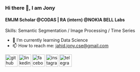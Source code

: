 ### Hi there 👋, I am Jony
#### EMJM Scholar @CODAS | RA (intern) @NOKIA BELL Labs


Skills: Semantic Segmentation / Image Processing / Time Series

- 🌱 I’m currently learning Data Science 
- 📫 How to reach me: jahid.jony.cse@gmail.com 


[<img src='https://cdn.jsdelivr.net/npm/simple-icons@3.0.1/icons/github.svg' alt='github' height='40'>](https://github.com/jony-coder)  [<img src='https://cdn.jsdelivr.net/npm/simple-icons@3.0.1/icons/linkedin.svg' alt='linkedin' height='40'>](https://www.linkedin.com/in/jahid-hasan-jony/)  [<img src='https://cdn.jsdelivr.net/npm/simple-icons@3.0.1/icons/facebook.svg' alt='facebook' height='40'>](https://www.facebook.com/i.am.jonyy)  [<img src='https://cdn.jsdelivr.net/npm/simple-icons@3.0.1/icons/instagram.svg' alt='instagram' height='40'>](https://www.instagram.com/@captainjony/)  [<img src='https://cdn.jsdelivr.net/npm/simple-icons@3.0.1/icons/telegram.svg' alt='telegram' height='40'>](https://t.me/captainjony)  
  
